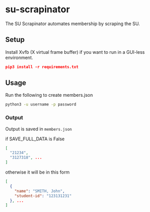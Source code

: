 # su-scrapinator
The SU Scrapinator automates membership by scraping the SU.

## Setup
Install Xvfb (X virtual frame buffer) if you want to run in
a GUI-less environment.
```json
pip3 install -r requirements.txt
```

## Usage
Run the following to create members.json
```bash
python3 -u username -p password
```

### Output
Output is saved in `members.json`

if SAVE\_FULL\_DATA is False

```json
[
  "21234",
  "3127318", ...
]
```

otherwise it will be in this form

```json
[
  {
    "name": "SMITH, John",
    "student-id": "123131231"
  }, ...
]
```
